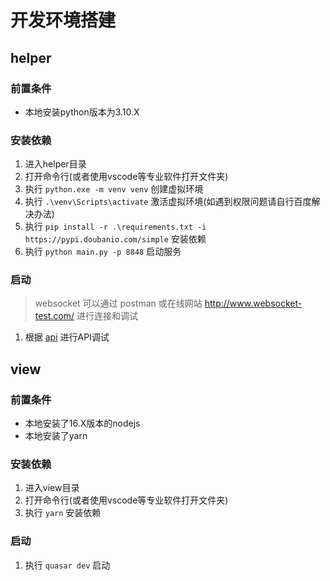 # 开发环境搭建

## helper
### 前置条件
- 本地安装python版本为3.10.X

### 安装依赖
1. 进入helper目录
2. 打开命令行(或者使用vscode等专业软件打开文件夹)
3. 执行 `python.exe -m venv venv` 创建虚拟环境
4. 执行 `.\venv\Scripts\activate` 激活虚拟环境(如遇到权限问题请自行百度解决办法)
5. 执行 `pip install -r .\requirements.txt -i https://pypi.doubanio.com/simple` 安装依赖
6. 执行 `python main.py -p 8848` 启动服务

### 启动
> websocket 可以通过 postman 或在线网站 http://www.websocket-test.com/ 进行连接和调试
1. 根据 [api](./api.md) 进行API调试

## view
### 前置条件
- 本地安装了16.X版本的nodejs
- 本地安装了yarn

### 安装依赖
1. 进入view目录
2. 打开命令行(或者使用vscode等专业软件打开文件夹)
3. 执行 `yarn` 安装依赖

### 启动
1. 执行 `quasar dev` 启动
